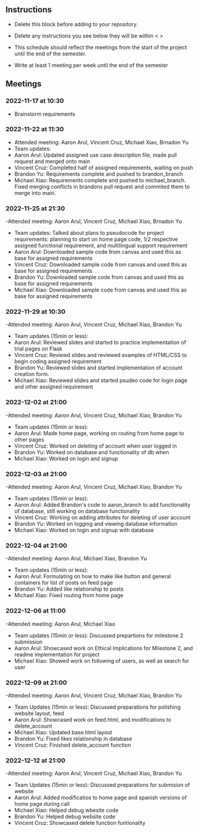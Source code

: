 ## Instructions

- Delete this block before adding to your repository. 

- Delete any instructions you see below they will be within < >
  
- This schedule should reflect the meetings from the start of the project until the end of the semester.

- Write at least 1 meeting per week until the end of the semester

  
## Meetings
### 2022-11-17 at 10:30
- Brainstorm requirements

### 2022-11-22 at 11:30
- Attended meeting: Aaron Arul, Vincent Cruz, Michael Xiao, Brnadon Yu
- Team updates: 
- Aaron Arul: Updated assigned use case description file, made pull request and merged onto main
- Vincent Cruz: Completed half of assigned requirements, waiting on push
- Brandon Yu: Requirements complete and pushed to brandon_branch
- Michael Xiao: Requirements complete and pushed to michael_branch. Fixed merging conflicts in brandons pull request and commited them to merge into main. 


### 2022-11-25 at 21:30
-Attended meeting: Aaron Arul, Vincent Cruz, Michael Xiao, Brnadon Yu
- Team updates: Talked about plans to pseudocode for project requirements: planning to start on home page code, 1/2 respective assigned functional requirement, and multilingual support requirement
- Aaron Arul: Downloaded sample code from canvas and used this as base for assigned requirements
- Vincent Cruz: Downloaded sample code from canvas and used this as base for assigned requirements
- Brandon Yu: Downloaded sample code from canvas and used this as base for assigned requirements
- Michael Xiao: Downloaded sample code from canvas and used this as base for assigned requirements


### 2022-11-29 at 10:30
-Attended meeting: Aaron Arul, Vincent Cruz, Michael Xiao, Brandon Yu
- Team updates (15min or less):
- Aaron Arul: Reviewed slides and started to practice implementation of trial pages on Flask
- Vincent Cruz: Reviewd slides and reviewed examples of HTML/CSS to begin coding assigned requirement
- Brandon Yu: Reviewed slides and started implementation of account creation form.
- Michael Xiao: Reviewed slides and started psudeo code for login page and other assigned requirement

    
 ### 2022-12-02 at 21:00
 -Attended meeting: Aaron Arul, Vincent Cruz, Michael Xiao, Brandon Yu
- Team updates (15min or less):
- Aaron Arul: Made home page, working on routing from home page to other pages
- Vincent Cruz: Worked on deleting of account when user logged in
- Brandon Yu: Worked on database and functionality of db when 
- Michael Xiao: Worked on login and signup

### 2022-12-03 at 21:00
-Attended meeting: Aaron Arul, Vincent Cruz, Michael Xiao, Brandon Yu
- Team updates (15min or less):
- Aaron Arul: Added Brandon's code to aaron_branch to add functionality of database, still working on database functionality
- Vincent Cruz: Working on adding attributes for deleting of user account
- Brandon Yu: Worked on logging and viewing database information
- Michael Xiao: Worked on login and signup with database

### 2022-12-04 at 21:00
-Attended meeting: Aaron Arul, Michael Xiao, Brandon Yu
- Team updates (15min or less):
- Aaron Arul: Formulating on how to make like button and general containers for list of posts on feed page
- Brandon Yu: Added like relationship to posts
- Michael Xiao: Fixed routing from home page

### 2022-12-06 at 11:00
-Attended meeting: Aaron Arul, Michael Xiao
- Team updates (15min or less): Discussed prepartions for milestone 2 submission
- Aaron Arul: Showcased work on Ethical Implications for Milestone 2, and readme implementation for project
- Michael Xiao: Showed work on following of users, as well as search for user


### 2022-12-09 at 21:00
-Attended meeting: Aaron Arul, Vincent Cruz, Michael Xiao, Brandon Yu
- Team Updates (15min or less): Discussed preparations for polishing website layout, feed
- Aaron Arul: Showcased work on feed.html, and modifications to delete_account
- Michael Xiao: Updated base.html layout
- Brandon Yu: Fixed likes relationship in database
- Vincent Cruz: Finished delete_account function

### 2022-12-12 at 21:00
-Attended meeting: Aaron Arul, Vincent Cruz, Michael Xiao, Brandon Yu
- Team Updates (15min or less): Discussed preparations for submision of website
- Aaron Arul: Added modificatios to home page and spanish versions of home page during call
- Michael Xiao: Helped debug wbesite code
- Brandon Yu: Helped debug website code
- Vincent Cruz: Showcased delete function funtionality
